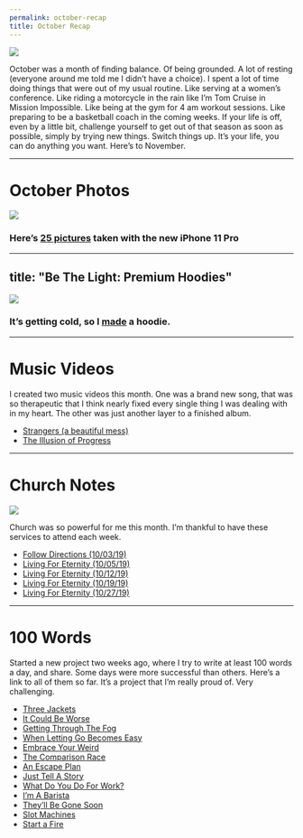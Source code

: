 ```yaml
---
permalink: october-recap
title: October Recap
---
```


![][image-1]

October was a month of finding balance. Of being grounded. A lot of resting (everyone around me told me I didn’t have a choice). I spent a lot of time doing things that were out of my usual routine. Like serving at a women’s conference. Like riding a motorcycle in the rain like I’m Tom Cruise in Mission Impossible. Like being at the gym for 4 am workout sessions. Like preparing to be a basketball coach in the coming weeks. If your life is off, even by a little bit, challenge yourself to get out of that season as soon as possible, simply by trying new things. Switch things up. It’s your life, you can do anything you want. Here’s to November.

---- 

# October Photos

![][image-2]

### Here’s [25 pictures][1] taken with the new iPhone 11 Pro

---- 
title: "Be The Light: Premium Hoodies"
---

![][image-3]

### It’s getting cold, so I [made][2] a hoodie.

---- 

# Music Videos

I created two music videos this month. One was a brand new song, that was so therapeutic that I think nearly fixed every single thing I was dealing with in my heart. The other was just another layer to a finished album. 

- [Strangers (a beautiful mess)][3]
- [The Illusion of Progress][4]

---- 

# Church Notes

![][image-4]

Church was so powerful for me this month. I’m thankful to have these services to attend each week.

- [Follow Directions (10/03/19)][5]
- [Living For Eternity (10/05/19)][6]
- [Living For Eternity (10/12/19)][7]
- [Living For Eternity (10/19/19)][8]
- [Living For Eternity (10/27/19)][9]

---- 

# 100 Words

Started a new project two weeks ago, where I try to write at least 100 words a day, and share. Some days were more successful than others. Here’s a link to all of them so far. It’s a project that I’m really proud of. Very challenging.

- [Three Jackets][10]
- [It Could Be Worse][11]
- [Getting Through The Fog][12]
- [When Letting Go Becomes Easy][13]
- [Embrace Your Weird][14]
- [The Comparison Race][15]
- [An Escape Plan][16]
- [Just Tell A Story][17]
- [What Do You Do For Work?][18]
- [I’m A Barista][19]
- [They’ll Be Gone Soon][20]
- [Slot Machines][21]
- [Start a Fire][22]

[1]:	https://nashp.com/october
[2]:	https://teespring.com/premium-light-hoodie?pid=227&cid=2665
[3]:	https://nashp.com/strangers-a-beautiful-mess
[4]:	https://nashp.com/the-illusion-of-progress-music-video
[5]:	https://nashp.com/cross-church-notes-follow-directions-10/03/19
[6]:	https://nashp.com/cross-church-notes-living-for-eternity-10/05/19
[7]:	https://nashp.com/cross-church-notes-living-for-eternity-10/12/19
[8]:	https://nashp.com/cross-church-notes-living-for-eternity-10/19/19
[9]:	https://nashp.com/cross-church-notes-living-for-eternity-10/27/19
[10]:	https://nashp.com/three-jackets
[11]:	https://nashp.com/worse
[12]:	https://nashp.com/fog
[13]:	https://nashp.com/easy
[14]:	https://nashp.com/weird
[15]:	https://nashp.com/race
[16]:	https://nashp.com/plan
[17]:	https://nashp.com/story
[18]:	https://nashp.com/work
[19]:	https://nashp.com/barista
[20]:	https://nashp.com/soon
[21]:	https://nashp.com/slot
[22]:	https://nashp.com/fire

[image-1]:	https://nashp.com/_image_cache/69154fb9-c82e-456f-88a3-14c7a29ec690.jpg
[image-2]:	https://nashp.com/_image_cache/ee8622e8-231e-4ed1-918e-1f46a5e13b67.jpg
[image-3]:	https://blotcdn.com/blog_7d9c6729f90a4fd68ca68a09e88009f0/_image_cache/77656699-b997-49d9-830c-b367c929f604.jpg
[image-4]:	https://blotcdn.com/blog_7d9c6729f90a4fd68ca68a09e88009f0/_image_cache/dc6c1b01-f6f0-408f-9d5d-a678e2a08ec6.jpg